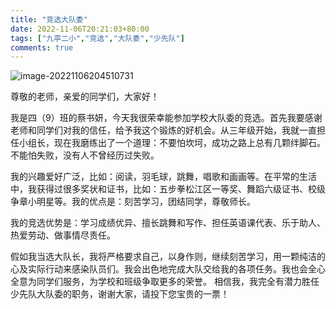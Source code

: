 ```yaml
---
title: "竞选大队委"
date: 2022-11-06T20:21:03+80:00
tags: ["九亭二小","竞选","大队委","少先队"]
comments: true
---
```


![image-20221106204510731](https://static.fifsky.com/upload/20221106/image-20221106204510731.png)

尊敬的老师，亲爱的同学们，大家好！

我是四（9）班的蔡书妍，今天我很荣幸能参加学校大队委的竞选。首先我要感谢老师和同学们对我的信任，给予我这个锻炼的好机会。从三年级开始，我就一直担任小组长，现在我磨练出了一个道理：不要怕坎坷，成功之路上总有几颗绊脚石。不能怕失败，没有人不曾经历过失败。

我的兴趣爱好广泛，比如：阅读，羽毛球，跳舞，唱歌和画画等。在平常的生活中，我获得过很多奖状和证书，比如：五步拳松江区一等奖、舞蹈六级证书、校级争章小明星等。我的优点是：刻苦学习，团结同学，尊敬师长。

我的竞选优势是：学习成绩优异、擅长跳舞和写作、担任英语课代表、乐于助人、热爱劳动、做事情尽责任。

假如我当选大队长，我将严格要求自己，以身作则，继续刻苦学习，用一颗纯洁的心及实际行动来感染队员们。我会出色地完成大队交给我的各项任务。我也会全心全意为同学们服务，为学校和班级争取更多的荣誉。
相信我，我完全有潜力胜任少先队大队委的职务，谢谢大家，请投下您宝贵的一票！
